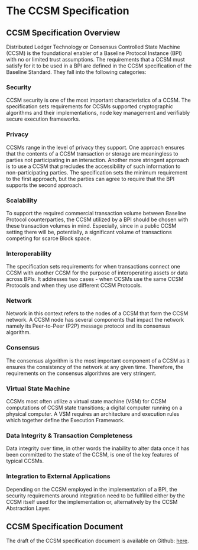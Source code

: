 # The CCSM Specification

## CCSM Specification Overview

Distributed Ledger Technology or Consensus Controlled State Machine (CCSM) is the foundational enabler of a Baseline Protocol Instance (BPI) with no or limited trust assumptions. The requirements that a CCSM must satisfy for it to be used in a BPI are defined in the CCSM specification of the Baseline Standard. They fall into the following categories:

### Security

CCSM security is one of the most important characteristics of a CCSM. The specification sets requirements for CCSMs supported cryptographic algorithms and their implementations, node key management and verifiably secure execution frameworks.

### Privacy

CCSMs range in the level of privacy they support. One approach ensures that the contents of a CCSM transaction or storage are meaningless to parties not participating in an interaction. Another more stringent approach is to use a CCSM that precludes the accessibility of such information to non-participating parties. The specification sets the minimum requirement to the first approach, but the parties can agree to require that the BPI supports the second approach.

### Scalability

To support the required commercial transaction volume between Baseline Protocol counterparties, the CCSM utilized by a BPI should be chosen with these transaction volumes in mind. Especially, since in a public CCSM setting there will be, potentially, a significant volume of transactions competing for scarce Block space.

### Interoperability

The specification sets requirements for when transactions connect one CCSM with another CCSM for the purpose of interoperating assets or data across BPIs. It addresses two cases - when CCSMs use the same CCSM Protocols and when they use different CCSM Protocols.

### Network

Network in this context refers to the nodes of a CCSM that form the CCSM network. A CCSM node has several components that impact the network namely its Peer-to-Peer (P2P) message protocol and its consensus algorithm.

### Consensus

The consensus algorithm is the most important component of a CCSM as it ensures the consistency of the network at any given time. Therefore, the requirements on the consensus algorithms are very stringent.

### Virtual State Machine

CCSMs most often utilize a virtual state machine (VSM) for CCSM computations of CCSM state transitions; a digital computer running on a physical computer. A VSM requires an architecture and execution rules which together define the Execution Framework.

### Data Integrity & Transaction Completeness

Data integrity over time, in other words the inability to alter data once it has been committed to the state of the CCSM, is one of the key features of typical CCSMs.

### Integration to External Applications

Depending on the CCSM employed in the implementation of a BPI, the security requirements around integration need to be fulfilled either by the CCSM itself used for the implementation or, alternatively by the CCSM Abstraction Layer.

## CCSM Specification Document

The draft of the CCSM specification document is available on Github: [here](https://github.com/eea-oasis/baseline-standard/blob/main/DLT/baseline-dlt-v1.0-psd01.md).
